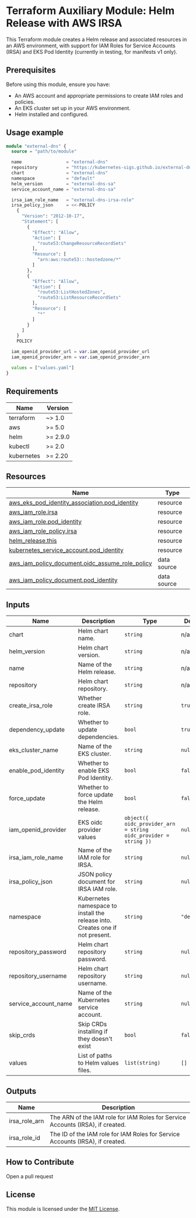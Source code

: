 <!-- BEGIN_TF_DOCS -->
# Terraform Auxiliary Module: Helm Release with AWS IRSA

This Terraform module creates a Helm release and associated resources in an AWS environment, with support for IAM Roles for Service Accounts (IRSA) and EKS Pod Identity (currently in testing, for manifests v1 only).

## Prerequisites

Before using this module, ensure you have:

- An AWS account and appropriate permissions to create IAM roles and policies.
- An EKS cluster set up in your AWS environment.
- Helm installed and configured.

## Usage example

```terraform
module "external-dns" {
  source = "path/to/module"

  name                 = "external-dns"
  repository           = "https://kubernetes-sigs.github.io/external-dns"
  chart                = "external-dns"
  namespace            = "default"
  helm_version         = "external-dns-sa"
  service_account_name = "external-dns-sa"

  irsa_iam_role_name   = "external-dns-irsa-role"
  irsa_policy_json     = <<-POLICY
    {
      "Version": "2012-10-17",
      "Statement": [
        {
          "Effect": "Allow",
          "Action": [
            "route53:ChangeResourceRecordSets"
          ],
          "Resource": [
            "arn:aws:route53:::hostedzone/*"
          ]
        },
        {
          "Effect": "Allow",
          "Action": [
            "route53:ListHostedZones",
            "route53:ListResourceRecordSets"
          ],
          "Resource": [
            "*"
          ]
        }
      ]
    }
    POLICY

  iam_openid_provider_url = var.iam_openid_provider_url
  iam_openid_provider_arn = var.iam_openid_provider_arn

  values = ["values.yaml"]
}
```

## Requirements

| Name | Version |
|------|---------|
| terraform | ~> 1.0 |
| aws | >= 5.0 |
| helm | >= 2.9.0 |
| kubectl | >= 2.0 |
| kubernetes | >= 2.20 |

## Resources

| Name | Type |
|------|------|
| [aws_eks_pod_identity_association.pod_identity](https://registry.terraform.io/providers/hashicorp/aws/latest/docs/resources/eks_pod_identity_association) | resource |
| [aws_iam_role.irsa](https://registry.terraform.io/providers/hashicorp/aws/latest/docs/resources/iam_role) | resource |
| [aws_iam_role.pod_identity](https://registry.terraform.io/providers/hashicorp/aws/latest/docs/resources/iam_role) | resource |
| [aws_iam_role_policy.irsa](https://registry.terraform.io/providers/hashicorp/aws/latest/docs/resources/iam_role_policy) | resource |
| [helm_release.this](https://registry.terraform.io/providers/hashicorp/helm/latest/docs/resources/release) | resource |
| [kubernetes_service_account.pod_identity](https://registry.terraform.io/providers/hashicorp/kubernetes/latest/docs/resources/service_account) | resource |
| [aws_iam_policy_document.oidc_assume_role_policy](https://registry.terraform.io/providers/hashicorp/aws/latest/docs/data-sources/iam_policy_document) | data source |
| [aws_iam_policy_document.pod_identity](https://registry.terraform.io/providers/hashicorp/aws/latest/docs/data-sources/iam_policy_document) | data source |

## Inputs

| Name | Description | Type | Default | Required |
|------|-------------|------|---------|:--------:|
| chart | Helm chart name. | `string` | n/a | yes |
| helm_version | Helm chart version. | `string` | n/a | yes |
| name | Name of the Helm release. | `string` | n/a | yes |
| repository | Helm chart repository. | `string` | n/a | yes |
| create_irsa_role | Whether create IRSA role. | `string` | `true` | no |
| dependency_update | Whether to update dependencies. | `bool` | `true` | no |
| eks_cluster_name | Name of the EKS cluster. | `string` | `null` | no |
| enable_pod_identity | Whether to enable EKS Pod Identity. | `bool` | `false` | no |
| force_update | Whether to force update the Helm release. | `bool` | `false` | no |
| iam_openid_provider | EKS oidc provider values | ```object({ oidc_provider_arn = string oidc_provider = string })``` | `null` | no |
| irsa_iam_role_name | Name of the IAM role for IRSA. | `string` | `null` | no |
| irsa_policy_json | JSON policy document for IRSA IAM role. | `string` | `null` | no |
| namespace | Kubernetes namespace to install the release into. Creates one if not present. | `string` | `"default"` | no |
| repository_password | Helm chart repository password. | `string` | `null` | no |
| repository_username | Helm chart repository username. | `string` | `null` | no |
| service_account_name | Name of the Kubernetes service account. | `string` | `null` | no |
| skip_crds | Skip CRDs installing if they doesn't exist | `bool` | `false` | no |
| values | List of paths to Helm values files. | `list(string)` | `[]` | no |

## Outputs

| Name | Description |
|------|-------------|
| irsa_role_arn | The ARN of the IAM role for IAM Roles for Service Accounts (IRSA), if created. |
| irsa_role_id | The ID of the IAM role for IAM Roles for Service Accounts (IRSA), if created. |

## How to Contribute

Open a pull request

## License

This module is licensed under the [MIT License](https://opensource.org/licenses/MIT).
<!-- END_TF_DOCS -->
